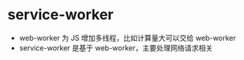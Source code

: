 # service-worker

* web-worker 为 JS 增加多线程，比如计算量大可以交给 web-worker
* service-worker 是基于 web-worker，主要处理网络请求相关
